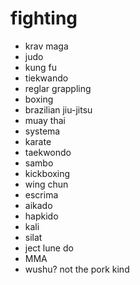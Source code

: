 # fighting

- krav maga
- judo
- kung fu
- tiekwando
- reglar grappling
- boxing
- brazilian jiu-jitsu
- muay thai
- systema
- karate
- taekwondo
- sambo
- kickboxing
- wing chun
- escrima
- aikado
- hapkido
- kali
- silat
- ject lune do
- MMA
- wushu? not the pork kind

